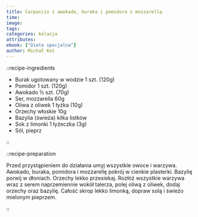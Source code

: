 ```yaml
---
title: Carpaccio z awokado, buraka i pomidora z mozzarellą
time:
image:
tags:
categories: kolacja
attributes:
ebook: ["Dieta specjalna"]
author: Michał Kot
---
```


::recipe-ingredients

- Burak ugotowany w wodzie 1 szt. (120g)
- Pomidor 1 szt. (120g)
- Awokado ½ szt. (70g)
- Ser, mozzarella 60g
- Oliwa z oliwek 1 łyżka (10g)
- Orzechy włoskie 10g
- Bazylia (świeża) kilka listków
- Sok z limonki 1 łyżeczka (3g)
- Sól, pieprz

::

::recipe-preparation

Przed przystąpieniem do działania umyj wszystkie owoce i warzywa. Awokado, buraka, pomidora i mozzarellę pokrój w cienkie plasterki. Bazylię porwij w dłoniach. Orzechy lekko przesiekaj. Rozłóż wszystkie warzywa wraz z serem naprzemiennie wokół talerza, polej oliwą z oliwek, dodaj orzechy oraz bazylię. Całość skrop lekko limonką, dopraw solą i świeżo mielonym pieprzem.

::
